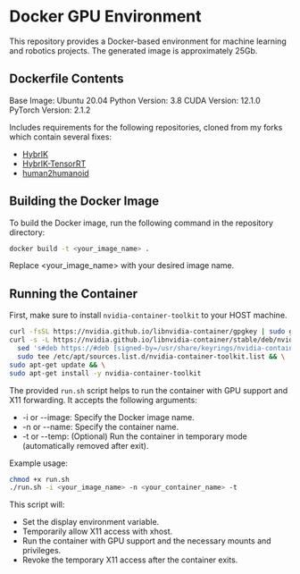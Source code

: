 # Docker GPU Environment

This repository provides a Docker-based environment for machine learning and robotics projects. The generated image is approximately 25Gb.

## Dockerfile Contents

Base Image: Ubuntu 20.04
Python Version: 3.8
CUDA Version: 12.1.0
PyTorch Version: 2.1.2

Includes requirements for the following repositories, cloned from my forks which contain several fixes:
- [HybrIK](https://github.com/gursoyege/HybrIK)
- [HybrIK-TensorRT](https://github.com/gursoyege/HybrIK-TensorRT)
- [human2humanoid](https://github.com/gursoyege/human2humanoid)

## Building the Docker Image

To build the Docker image, run the following command in the repository directory:

```bash
docker build -t <your_image_name> .
```
Replace <your_image_name> with your desired image name.

## Running the Container

First, make sure to install `nvidia-container-toolkit` to your HOST machine.

```bash
curl -fsSL https://nvidia.github.io/libnvidia-container/gpgkey | sudo gpg --dearmor -o /usr/share/keyrings/nvidia-container-toolkit-keyring.gpg && \
curl -s -L https://nvidia.github.io/libnvidia-container/stable/deb/nvidia-container-toolkit.list | \
  sed 's#deb https://#deb [signed-by=/usr/share/keyrings/nvidia-container-toolkit-keyring.gpg] https://#g' | \
  sudo tee /etc/apt/sources.list.d/nvidia-container-toolkit.list && \
sudo apt-get update && \
sudo apt-get install -y nvidia-container-toolkit
```

The provided `run.sh` script helps to run the container with GPU support and X11 forwarding. It accepts the following arguments:


- -i or --image: Specify the Docker image name.
- -n or --name: Specify the container name.
- -t or --temp: (Optional) Run the container in temporary mode (automatically removed after exit).

Example usage:

```bash
chmod +x run.sh
./run.sh -i <your_image_name> -n <your_container_name> -t
```
This script will:

- Set the display environment variable.
- Temporarily allow X11 access with xhost.
- Run the container with GPU support and the necessary mounts and privileges.
- Revoke the temporary X11 access after the container exits.

